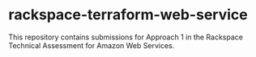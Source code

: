 # rackspace-terraform-web-service
This repository contains submissions for Approach 1 in the Rackspace Technical
Assessment for Amazon Web Services.
